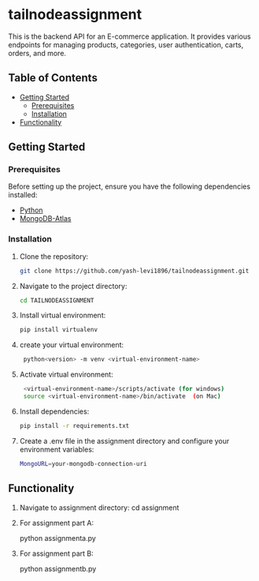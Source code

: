 # tailnodeassignment

This is the backend API for an E-commerce application. It provides various endpoints for managing products, categories, user authentication, carts, orders, and more.

## Table of Contents

- [Getting Started](#getting-started)
  - [Prerequisites](#prerequisites)
  - [Installation](#installation)
- [Functionality](#functionality)

## Getting Started

### Prerequisites

Before setting up the project, ensure you have the following dependencies installed:

- [Python](https://www.python.org/)
- [MongoDB-Atlas](https://www.mongodb.com/atlas)

### Installation

1. Clone the repository:

   ```bash
   git clone https://github.com/yash-levi1896/tailnodeassignment.git


2. Navigate to the project directory:

   ```bash
   cd TAILNODEASSIGNMENT

3. Install virtual environment:
   ```bash
   pip install virtualenv

4. create your virtual environment:
   ```bash
    python<version> -m venv <virtual-environment-name>

5. Activate virtual environment:
   ```bash
    <virtual-environment-name>/scripts/activate (for windows)
    source <virtual-environment-name>/bin/activate  (on Mac)

6. Install dependencies:

   ```bash
   pip install -r requirements.txt 


7. Create a .env file in the assignment directory and configure your environment variables:

   ```bash
   MongoURL=your-mongodb-connection-uri 

## Functionality

1. Navigate to assignment directory:
   cd assignment

2. For assignment part A:

   python assignmenta.py

3. For assignment part B:
    
    python assignmentb.py
    

